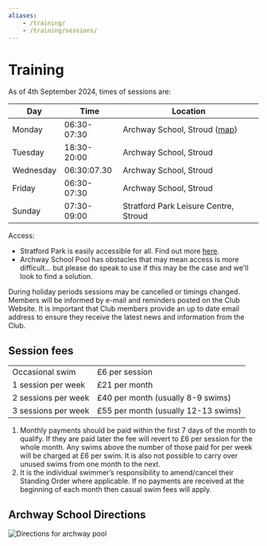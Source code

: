 ```yaml
---
aliases:
    - /training/
    - /training/sessions/
---
```

# Training

As of 4th September 2024, times of sessions are:

|Day|Time|Location|
|---|---|---|
|Monday|06:30-07:30|Archway School, Stroud ([map](/training#Archway-School-Directions))|
|Tuesday|18:30-20:00|Archway School, Stroud|
|Wednesday|06:30:07.30|Archway School, Stroud|
|Friday|06:30-07:30|Archway School, Stroud|
|Sunday|07:30-09:00|Stratford Park Leisure Centre, Stroud|

Access:
- Stratford Park is easily accessible for all. Find out more [here](https://myactivelifestyles.co.uk/centres/active-lifestyles-stroud/).
- Archway School Pool has obstacles that may mean access is more difficult... but please do speak to use if this may be the case and we'll look to find a solution.

During holiday periods sessions may be cancelled or timings changed. Members will be informed by e-mail and reminders posted on the Club Website. It is important that Club members provide an up to date email address to ensure they receive the latest news and information from the Club.

Session fees
---

|||
|---|---|
|Occasional swim|£6 per session|
|1 session per week|£21 per month|
|2 sessions per week|£40 per month (usually 8-9 swims)|
|3 sessions per week|£55 per month (usually 12-13 swims)|

1. Monthly payments should be paid within the first 7 days of the month to qualify. If they are paid later the fee will revert to £6 per session for the whole month. Any swims above the number of those paid for per week will be charged at £6 per swim. It is also not possible to carry over unused swims from one month to the next.
2. It is the individual swimmer’s responsibility to amend/cancel their Standing Order where applicable. If no payments are received at the beginning of each month then casual swim fees will apply.

## Archway School Directions

![Directions for archway pool](/images/2019/05/archway_map.jpg)

